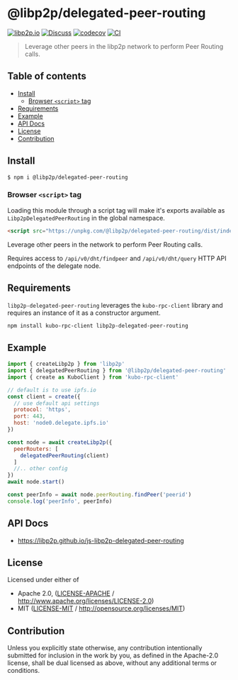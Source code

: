 # @libp2p/delegated-peer-routing <!-- omit in toc -->

[![libp2p.io](https://img.shields.io/badge/project-libp2p-yellow.svg?style=flat-square)](http://libp2p.io/)
[![Discuss](https://img.shields.io/discourse/https/discuss.libp2p.io/posts.svg?style=flat-square)](https://discuss.libp2p.io)
[![codecov](https://img.shields.io/codecov/c/github/libp2p/js-libp2p-delegated-peer-routing.svg?style=flat-square)](https://codecov.io/gh/libp2p/js-libp2p-delegated-peer-routing)
[![CI](https://img.shields.io/github/actions/workflow/status/libp2p/js-libp2p-delegated-peer-routing/js-test-and-release.yml?branch=master\&style=flat-square)](https://github.com/libp2p/js-libp2p-delegated-peer-routing/actions/workflows/js-test-and-release.yml?query=branch%3Amaster)

> Leverage other peers in the libp2p network to perform Peer Routing calls.

## Table of contents <!-- omit in toc -->

- [Install](#install)
  - [Browser `<script>` tag](#browser-script-tag)
- [Requirements](#requirements)
- [Example](#example)
- [API Docs](#api-docs)
- [License](#license)
- [Contribution](#contribution)

## Install

```console
$ npm i @libp2p/delegated-peer-routing
```

### Browser `<script>` tag

Loading this module through a script tag will make it's exports available as `Libp2pDelegatedPeerRouting` in the global namespace.

```html
<script src="https://unpkg.com/@libp2p/delegated-peer-routing/dist/index.min.js"></script>
```

Leverage other peers in the network to perform Peer Routing calls.

Requires access to `/api/v0/dht/findpeer` and `/api/v0/dht/query` HTTP API endpoints of the delegate node.

## Requirements

`libp2p-delegated-peer-routing` leverages the `kubo-rpc-client` library and requires an instance of it as a constructor argument.

```sh
npm install kubo-rpc-client libp2p-delegated-peer-routing
```

## Example

```js
import { createLibp2p } from 'libp2p'
import { delegatedPeerRouting } from '@libp2p/delegated-peer-routing'
import { create as KuboClient } from 'kubo-rpc-client'

// default is to use ipfs.io
const client = create({
  // use default api settings
  protocol: 'https',
  port: 443,
  host: 'node0.delegate.ipfs.io'
})

const node = await createLibp2p({
  peerRouters: [
    delegatedPeerRouting(client)
  ]
  //.. other config
})
await node.start()

const peerInfo = await node.peerRouting.findPeer('peerid')
console.log('peerInfo', peerInfo)
```

## API Docs

- <https://libp2p.github.io/js-libp2p-delegated-peer-routing>

## License

Licensed under either of

- Apache 2.0, ([LICENSE-APACHE](LICENSE-APACHE) / <http://www.apache.org/licenses/LICENSE-2.0>)
- MIT ([LICENSE-MIT](LICENSE-MIT) / <http://opensource.org/licenses/MIT>)

## Contribution

Unless you explicitly state otherwise, any contribution intentionally submitted for inclusion in the work by you, as defined in the Apache-2.0 license, shall be dual licensed as above, without any additional terms or conditions.

